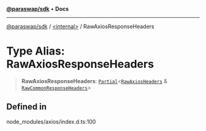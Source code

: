 [**@paraswap/sdk**](../../README.md) • **Docs**

***

[@paraswap/sdk](../../globals.md) / [\<internal\>](../README.md) / RawAxiosResponseHeaders

# Type Alias: RawAxiosResponseHeaders

> **RawAxiosResponseHeaders**: [`Partial`](Partial.md)\<[`RawAxiosHeaders`](../interfaces/RawAxiosHeaders.md) & [`RawCommonResponseHeaders`](RawCommonResponseHeaders.md)\>

## Defined in

node\_modules/axios/index.d.ts:100
